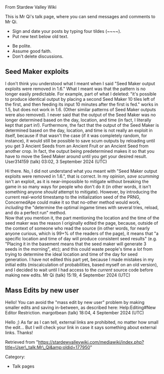 From Stardew Valley Wiki

This is Mr Qi's talk page, where you can send messages and comments to Mr Qi.

- Sign and date your posts by typing four tildes (~~~~).
- Put new text below old text.

<!--THE END-->

- Be polite.
- Assume good faith.
- Don't delete discussions.

## Seed Maker exploits

I don't think you understood what I meant when I said "Seed Maker output exploits were removed in 1.6." What I meant was that the pattern is no longer easily predictable. For example, part of what I deleted: "it's possible to produce identical output by placing a second Seed Maker 10 tiles left of the first, and then feeding its input 10 minutes after the first is fed." works in 1.5, but does not work in 1.6. (Other similar patterns of Seed Maker outputs were also removed). I never said that the output of the Seed Maker was no longer determined based on the day, location, and time (in fact, I literally kept that part in!). Furthermore, the fact that the output of the Seed Maker is determined based on the day, location, and time is not really an exploit in itself, because if that wasn't the case (if it was completely random, for instance), it would still be possible to save scum outputs by reloading until you get 3 Ancient Seeds from an Ancient Fruit or an Ancient Seed from another crop. In fact, the output being predetermined makes it so that you have to move the Seed Maker around until you get your desired result. User314159 (talk) 03:02, 3 September 2024 (UTC)

Hi there. No, I did not understand what you meant with "Seed Maker output exploits were removed in 1.6.", that is correct. In my opinion, *save scumming* isn't an exploit, as it is near-impossible to mitigate without breaking the game in so many ways for people who don't do it (in other words, it isn't something anyone *should* attempt to mitigate). However, by introducing the current real-world timestamp to the initialization seed of the PRNG, ConcernedApe could make it so that no-other method would work, *including* the "determine the optimal ingame times with several tries, reload, and do a perfect run" method.  
Now that you mention it, the part mentioning the location and the time of the seed maker was the reason I originally edited the page, because, outside of the context of someone who read the source (in other words, for nearly anyone curious, which is 99+% of the readers of the page), it means that "a specific location and time of day will produce consistent seed results" (e.g. "Placing it in the basement means that the seed maker will generate 3 seeds in the morning", etc); and this could waste people's time a *lot* from trying to determine the ideal location and time of the day for seed generation. I have not edited this part yet, because I made mistakes in my initial edits (miscalculation of probabilities, based myself on an old version), and I decided to wait until I had access to the *current* source code before making new edits. Mr Qi (talk) 15:19, 4 September 2024 (UTC)

## Mass Edits by new user

Hello! You can avoid the "mass edit by new user" problem by making smaller edits and saving in-between, as described here: Help:Editing#New Editor Restriction. margotbean (talk) 18:04, 4 September 2024 (UTC)

Hello ;) As far as I can tell, external links are prohibited, no matter how small the edit... But I will check your link in case it says something about external links. Thanks!

Retrieved from "https://stardewvalleywiki.com/mediawiki/index.php?title=User\_talk:Mr\_Qi&amp;oldid=177950"

Category:

- Talk pages